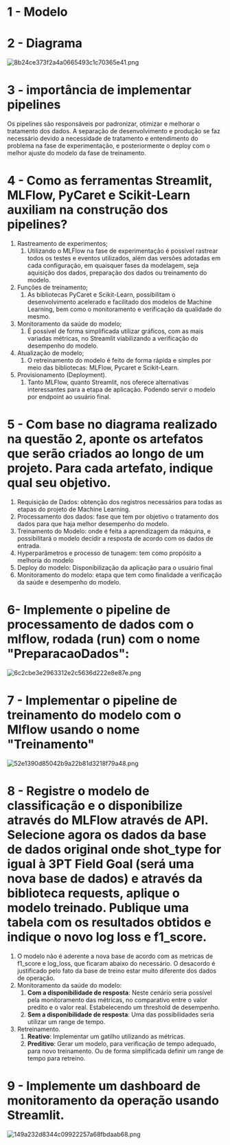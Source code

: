 # 1 - Modelo

# 2 - Diagrama

![8b24ce373f2a4a0665493c1c70365e41.png](_resources/987119273cc44afe8b3ccfda44854633.png)

# 3 - importância de implementar pipelines

Os pipelines são responsáveis por padronizar, otimizar e melhorar o tratamento dos dados. A separação de desenvolvimento e produção se faz necessário devido a necessidade de tratamento e entendimento do problema na fase de experimentação, e posteriormente o deploy com o melhor ajuste do modelo da fase de treinamento.

# 4 - Como as ferramentas Streamlit, MLFlow, PyCaret e Scikit-Learn auxiliam na construção dos pipelines?

1.  Rastreamento de experimentos;
    1.  Utilizando o MLFlow na fase de experimentação é possível rastrear todos os testes e eventos utilizados, além das versões adotadas em cada configuração, em quaisquer fases da modelagem, seja aquisição dos dados, preparação dos dados ou treinamento do modelo.
2.  Funções de treinamento;
    1.  As bibliotecas PyCaret e Scikit-Learn, possibilitam o desenvolvimento acelerado e facilitado dos modelos de Machine Learning, bem como o monitoramento e verificação da qualidade do mesmo.
3.  Monitoramento da saúde do modelo;
    1.  É possível de forma simplificada utilizar gráficos, com as mais variadas métricas, no Streamlit viabilizando a verificação do desempenho do modelo.
4.  Atualização de modelo;
    1.  O retreinamento do modelo é feito de forma rápida e simples por meio das bibliotecas: MLFlow, Pycaret e Scikit-Learn.
5.  Provisionamento (Deployment).
    1.  Tanto MLFlow, quanto Streamlit, nos oferece alternativas interessantes para a etapa de aplicação. Podendo servir o modelo por endpoint ao usuário final.

# 5 - Com base no diagrama realizado na questão 2, aponte os artefatos que serão criados ao longo de um projeto. Para cada artefato, indique qual seu objetivo.

1.  Requisição de Dados: obtenção dos registros necessários para todas as etapas do projeto de Machine Learning.
2.  Processamento dos dados: fase que tem por objetivo o tratamento dos dados para que haja melhor desempenho do modelo.
3.  Treinamento do Modelo: onde é feita a aprendizagem da máquina, e possibilitará o modelo decidir a resposta de acordo com os dados de entrada.
4.  Hyperparâmetros e processo de tunagem: tem como propósito a melhoria do modelo
5.  Deploy do modelo: Disponibilização da aplicação para o usuário final
6.  Monitoramento do modelo: etapa que tem como finalidade a verificação da saúde e desempenho do modelo.

# 6- Implemente o pipeline de processamento de dados com o mlflow, rodada (run) com o nome "PreparacaoDados":

![6c2cbe3e2963312e2c5636d222e8e87e.png](_resources/6c2cbe3e2963312e2c5636d222e8e87e.png)

# 7 - Implementar o pipeline de treinamento do modelo com o Mlflow usando o nome "Treinamento"

![52e1390d85042b9a22b81d3218f79a48.png](_resources/52e1390d85042b9a22b81d3218f79a48.png)

# 8 - Registre o modelo de classificação e o disponibilize através do MLFlow através de API. Selecione agora os dados da base de dados original onde shot\_type for igual à 3PT Field Goal (será uma nova base de dados) e através da biblioteca requests, aplique o modelo treinado. Publique uma tabela com os resultados obtidos e indique o novo log loss e f1\_score.

1.  O modelo não é aderente a nova base de acordo com as metricas de f1\_score e log\_loss, que ficaram abaixo do necessário. O desacordo é justificado pelo fato da base de treino estar muito diferente dos dados de operação.
2.  Monitoramento da saúde do modelo:
    1.  **Com a disponibilidade de resposta**: Neste cenário seria possível pela monitoramento das métricas, no comparativo entre o valor predito e o valor real. Estabelecendo um threshold de desempenho.
    2.  **Sem a disponibilidade de resposta**: Uma das possibilidades seria utilizar um range de tempo.
3.  Retreinamento.
    1.  **Reativo**: Implementar um gatilho utilizando as métricas.
    2.  **Preditivo**: Gerar um modelo, para verificação de tempo adequado, para novo treinamento. Ou de forma simplificada definir um range de tempo para retreino.

# 9 - Implemente um dashboard de monitoramento da operação usando Streamlit.

![149a232d8344c09922257a68fbdaab68.png](_resources/149a232d8344c09922257a68fbdaab68.png)